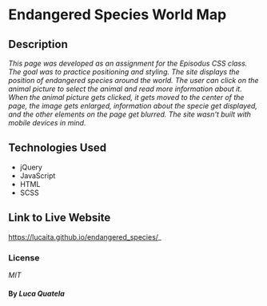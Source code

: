 # Endangered Species World Map

## Description

_This page was developed as an assignment for the Episodus CSS class. The goal was to practice positioning and styling.
The site displays the position of endangered species around the world. The user can click on the animal picture to select the animal and read more information about it.
When the animal picture gets clicked, it gets moved to the center of the page, the image gets enlarged, information about the specie get displayed, and the other elements on the page get blurred.
The site wasn't built with mobile devices in mind._

## Technologies Used

* jQuery
* JavaScript
* HTML
* SCSS

## Link to Live Website
https://lucaita.github.io/endangered_species/_

### License

*MIT*

#### By _**Luca Quatela**_
